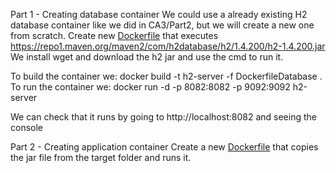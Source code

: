 Part 1 - Creating database container
We could use a already existing H2 database container like we did in CA3/Part2, but we will create a new one from scratch.
Create new [Dockerfile](DockerfileDatabase) that executes https://repo1.maven.org/maven2/com/h2database/h2/1.4.200/h2-1.4.200.jar
We install wget and download the h2 jar and use the cmd to run it.

To build the container we: docker build -t h2-server -f DockerfileDatabase .
To run the container we: docker run -d -p 8082:8082 -p 9092:9092 h2-server

We can check that it runs by going to http://localhost:8082 and seeing the console

Part 2 - Creating application container
Create a new [Dockerfile](Dockerfile) that copies the jar file from the target folder and runs it.
